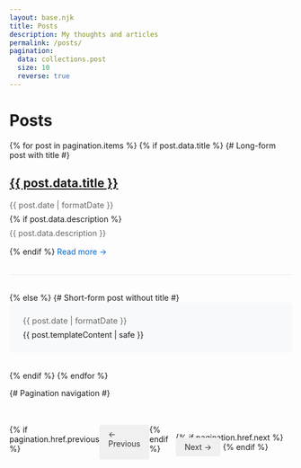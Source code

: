 ```yaml
---
layout: base.njk
title: Posts
description: My thoughts and articles
permalink: /posts/
pagination:
  data: collections.post
  size: 10
  reverse: true
---
```


# Posts

{% for post in pagination.items %}
  {% if post.data.title %}
    {# Long-form post with title #}
    <article class="post-preview">
      <h2><a href="{{ post.url }}">{{ post.data.title }}</a></h2>
      <time datetime="{{ post.date | htmlDateString }}">{{ post.date | formatDate }}</time>
      {% if post.data.description %}
        <p class="description">{{ post.data.description }}</p>
      {% endif %}
      <a href="{{ post.url }}" class="read-more">Read more →</a>
    </article>
  {% else %}
    {# Short-form post without title #}
    <article class="post-full">
      <time datetime="{{ post.date | htmlDateString }}">{{ post.date | formatDate }}</time>
      {{ post.templateContent | safe }}
    </article>
  {% endif %}
{% endfor %}

{# Pagination navigation #}
<nav class="pagination">
  {% if pagination.href.previous %}
    <a href="{{ pagination.href.previous }}" class="previous">← Previous</a>
  {% endif %}
  
  {% if pagination.href.next %}
    <a href="{{ pagination.href.next }}" class="next">Next →</a>
  {% endif %}
</nav>

<style>
  .post-preview {
    margin-bottom: 2rem;
    padding-bottom: 2rem;
    border-bottom: 1px solid #eee;
  }
  
  .post-full {
    margin-bottom: 2rem;
    padding: 1.5rem;
    background: #f8f9fa;
    border-radius: 8px;
  }
  
  .description {
    color: #666;
    margin: 0.5rem 0;
  }
  
  .read-more {
    display: inline-block;
    margin-top: 0.5rem;
    color: #0066cc;
    text-decoration: none;
  }
  
  .pagination {
    display: flex;
    justify-content: space-between;
    margin-top: 3rem;
  }
  
  .pagination a {
    padding: 0.5rem 1rem;
    background: #f0f0f0;
    border-radius: 4px;
    text-decoration: none;
    color: #333;
  }
  
  time {
    display: block;
    color: #666;
    font-size: 0.9rem;
    margin-bottom: 0.5rem;
  }
</style> 